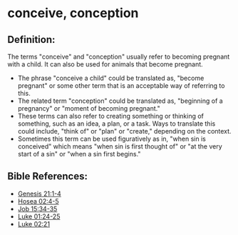 # conceive, conception #

## Definition: ##

The terms "conceive" and "conception" usually refer to becoming pregnant with a child. It can also be used for animals that become pregnant.

* The phrase "conceive a child" could be translated as, "become pregnant" or some other term that is an acceptable way of referring to this.
* The related term "conception" could be translated as, "beginning of a pregnancy" or "moment of becoming pregnant."
* These terms can also refer to creating something or thinking of something, such as an idea, a plan, or a task. Ways to translate this could include, "think of" or "plan" or "create," depending on the context.
* Sometimes this term can be used figuratively as in, "when sin is conceived" which means "when sin is first thought of" or "at the very start of a sin" or "when a sin first begins."



## Bible References: ##

* [Genesis 21:1-4](en/tn/gen/help/21/01)
* [Hosea 02:4-5](en/tn/hos/help/02/04)
* [Job 15:34-35](en/tn/job/help/15/34)
* [Luke 01:24-25](en/tn/luk/help/01/24)
* [Luke 02:21](en/tn/luk/help/02/21)